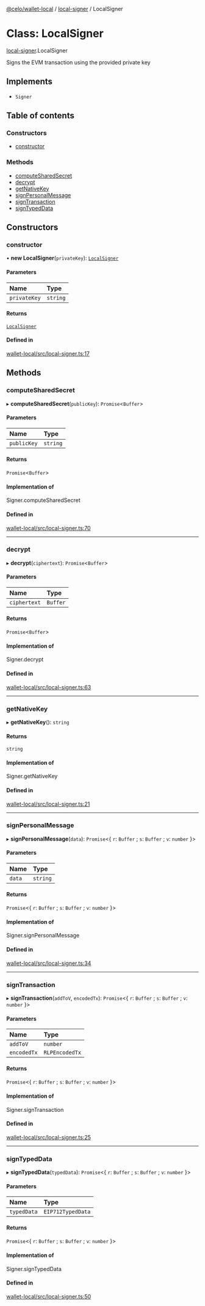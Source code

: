 [@celo/wallet-local](../README.md) / [local-signer](../modules/local_signer.md) / LocalSigner

# Class: LocalSigner

[local-signer](../modules/local_signer.md).LocalSigner

Signs the EVM transaction using the provided private key

## Implements

- `Signer`

## Table of contents

### Constructors

- [constructor](local_signer.LocalSigner.md#constructor)

### Methods

- [computeSharedSecret](local_signer.LocalSigner.md#computesharedsecret)
- [decrypt](local_signer.LocalSigner.md#decrypt)
- [getNativeKey](local_signer.LocalSigner.md#getnativekey)
- [signPersonalMessage](local_signer.LocalSigner.md#signpersonalmessage)
- [signTransaction](local_signer.LocalSigner.md#signtransaction)
- [signTypedData](local_signer.LocalSigner.md#signtypeddata)

## Constructors

### constructor

• **new LocalSigner**(`privateKey`): [`LocalSigner`](local_signer.LocalSigner.md)

#### Parameters

| Name | Type |
| :------ | :------ |
| `privateKey` | `string` |

#### Returns

[`LocalSigner`](local_signer.LocalSigner.md)

#### Defined in

[wallet-local/src/local-signer.ts:17](https://github.com/celo-org/developer-tooling/blob/master/packages/sdk/wallets/wallet-local/src/local-signer.ts#L17)

## Methods

### computeSharedSecret

▸ **computeSharedSecret**(`publicKey`): `Promise`\<`Buffer`\>

#### Parameters

| Name | Type |
| :------ | :------ |
| `publicKey` | `string` |

#### Returns

`Promise`\<`Buffer`\>

#### Implementation of

Signer.computeSharedSecret

#### Defined in

[wallet-local/src/local-signer.ts:70](https://github.com/celo-org/developer-tooling/blob/master/packages/sdk/wallets/wallet-local/src/local-signer.ts#L70)

___

### decrypt

▸ **decrypt**(`ciphertext`): `Promise`\<`Buffer`\>

#### Parameters

| Name | Type |
| :------ | :------ |
| `ciphertext` | `Buffer` |

#### Returns

`Promise`\<`Buffer`\>

#### Implementation of

Signer.decrypt

#### Defined in

[wallet-local/src/local-signer.ts:63](https://github.com/celo-org/developer-tooling/blob/master/packages/sdk/wallets/wallet-local/src/local-signer.ts#L63)

___

### getNativeKey

▸ **getNativeKey**(): `string`

#### Returns

`string`

#### Implementation of

Signer.getNativeKey

#### Defined in

[wallet-local/src/local-signer.ts:21](https://github.com/celo-org/developer-tooling/blob/master/packages/sdk/wallets/wallet-local/src/local-signer.ts#L21)

___

### signPersonalMessage

▸ **signPersonalMessage**(`data`): `Promise`\<\{ `r`: `Buffer` ; `s`: `Buffer` ; `v`: `number`  }\>

#### Parameters

| Name | Type |
| :------ | :------ |
| `data` | `string` |

#### Returns

`Promise`\<\{ `r`: `Buffer` ; `s`: `Buffer` ; `v`: `number`  }\>

#### Implementation of

Signer.signPersonalMessage

#### Defined in

[wallet-local/src/local-signer.ts:34](https://github.com/celo-org/developer-tooling/blob/master/packages/sdk/wallets/wallet-local/src/local-signer.ts#L34)

___

### signTransaction

▸ **signTransaction**(`addToV`, `encodedTx`): `Promise`\<\{ `r`: `Buffer` ; `s`: `Buffer` ; `v`: `number`  }\>

#### Parameters

| Name | Type |
| :------ | :------ |
| `addToV` | `number` |
| `encodedTx` | `RLPEncodedTx` |

#### Returns

`Promise`\<\{ `r`: `Buffer` ; `s`: `Buffer` ; `v`: `number`  }\>

#### Implementation of

Signer.signTransaction

#### Defined in

[wallet-local/src/local-signer.ts:25](https://github.com/celo-org/developer-tooling/blob/master/packages/sdk/wallets/wallet-local/src/local-signer.ts#L25)

___

### signTypedData

▸ **signTypedData**(`typedData`): `Promise`\<\{ `r`: `Buffer` ; `s`: `Buffer` ; `v`: `number`  }\>

#### Parameters

| Name | Type |
| :------ | :------ |
| `typedData` | `EIP712TypedData` |

#### Returns

`Promise`\<\{ `r`: `Buffer` ; `s`: `Buffer` ; `v`: `number`  }\>

#### Implementation of

Signer.signTypedData

#### Defined in

[wallet-local/src/local-signer.ts:50](https://github.com/celo-org/developer-tooling/blob/master/packages/sdk/wallets/wallet-local/src/local-signer.ts#L50)
